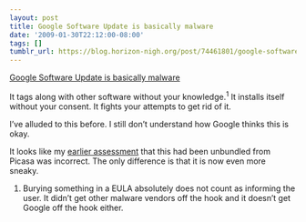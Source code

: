 ```yaml
---
layout: post
title: Google Software Update is basically malware
date: '2009-01-30T22:12:00-08:00'
tags: []
tumblr_url: https://blog.horizon-nigh.org/post/74461801/google-software-update-is-basically-malware
---
```

[Google Software Update is basically malware](http://arstechnica.com/apple/news/2009/01/google-software-update-refuses-to-be-uninstalled.ars)  

It tags along with other software without your knowledge.<sup>1</sup> It installs itself without your consent. It fights your attempts to get rid of it.

I’ve alluded to this before. I still don’t understand how Google thinks this is okay.

It looks like my [earlier assessment](/2009/01/05/picasa-for-mac.html) that this had been unbundled from Picasa was incorrect. The only difference is that it is now even more sneaky.

1. Burying something in a EULA absolutely does not count as informing the user. It didn’t get other malware vendors off the hook and it doesn’t get Google off the hook either.

